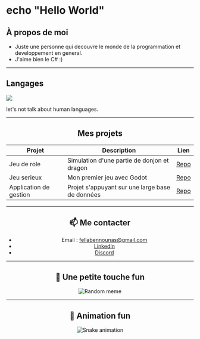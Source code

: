 # echo "Hello World"

## À propos de moi
- Juste une personne qui decouvre le monde de la programmation et developpement en general.
- J'aime bien le C# :)

---

## Langages
<div align="center">
  
<p align="left">
<img src="https://skillicons.dev/icons?i=c#,c,java,python,cs,html,css,js,mysql,sqlite,gdscript,php" />
</p>

<p align="left">
  let's not talk about human languages.
</p>

---

## Mes projets

| Projet | Description | Lien |
|--------|-------------|------|
| Jeu de role | Simulation d'une partie de donjon et dragon | [Repo](https://github.com/TON_PSEUDO/SuperApp) |
| Jeu serieux | Mon premier jeu avec Godot | [Repo](https://github.com/TON_PSEUDO/Jeu2D) |
| Application de gestion | Projet s'appuyant sur une large base de données | [Repo](https://github.com/TON_PSEUDO/DataViz) |


---

## 📫 Me contacter
- Email : fellabennounas@gmail.com  
- [LinkedIn](https://linkedin.com/in/ton-profil)  
- [Discord](https://ton-site.com)


---

## 🎵 Une petite touche fun
![Random meme](https://random-memer.herokuapp.com/)


---

## 🐍 Animation fun
![Snake animation](https://github.com/apt-install-fella/apt-install-fella/blob/output/github-contribution-grid-snake.svg)
